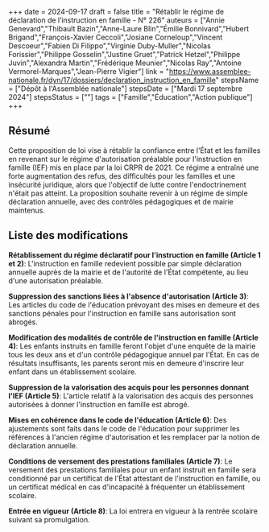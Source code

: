 +++
date = 2024-09-17
draft = false
title = "Rétablir le régime de déclaration de l’instruction en famille - N° 226"
auteurs = ["Annie Genevard","Thibault Bazin","Anne-Laure Blin","Émilie Bonnivard","Hubert Brigand","François-Xavier Ceccoli","Josiane Corneloup","Vincent Descoeur","Fabien Di Filippo","Virginie Duby-Muller","Nicolas Forissier","Philippe Gosselin","Justine Gruet","Patrick Hetzel","Philippe Juvin","Alexandra Martin","Frédérique Meunier","Nicolas Ray","Antoine Vermorel-Marques","Jean-Pierre Vigier"]
link = "https://www.assemblee-nationale.fr/dyn/17/dossiers/declaration_instruction_en_famille"
stepsName = ["Dépôt à l'Assemblée nationale"]
stepsDate = ["Mardi 17 septembre 2024"]
stepsStatus = [""]
tags = ["Famille","Éducation","Action publique"]
+++

## Résumé

Cette proposition de loi vise à rétablir la confiance entre l'État et les familles en revenant sur le régime d'autorisation préalable pour l'instruction en famille (IEF) mis en place par la loi CRPR de 2021. Ce régime a entraîné une forte augmentation des refus, des difficultés pour les familles et une insécurité juridique, alors que l'objectif de lutte contre l'endoctrinement n'était pas atteint. La proposition souhaite revenir à un régime de simple déclaration annuelle, avec des contrôles pédagogiques et de mairie maintenus.

## Liste des modifications

**Rétablissement du régime déclaratif pour l'instruction en famille (Article 1 et 2)**: L'instruction en famille redevient possible par simple déclaration annuelle auprès de la mairie et de l'autorité de l'État compétente, au lieu d'une autorisation préalable.

**Suppression des sanctions liées à l'absence d'autorisation (Article 3)**: Les articles du code de l'éducation prévoyant des mises en demeure et des sanctions pénales pour l'instruction en famille sans autorisation sont abrogés.

**Modification des modalités de contrôle de l'instruction en famille (Article 4)**: Les enfants instruits en famille feront l'objet d'une enquête de la mairie tous les deux ans et d'un contrôle pédagogique annuel par l'État. En cas de résultats insuffisants, les parents seront mis en demeure d'inscrire leur enfant dans un établissement scolaire.

**Suppression de la valorisation des acquis pour les personnes donnant l'IEF (Article 5)**: L'article relatif à la valorisation des acquis des personnes autorisées à donner l'instruction en famille est abrogé.

**Mises en cohérence dans le code de l'éducation (Article 6)**: Des ajustements sont faits dans le code de l'éducation pour supprimer les références à l'ancien régime d'autorisation et les remplacer par la notion de déclaration annuelle.

**Conditions de versement des prestations familiales (Article 7)**: Le versement des prestations familiales pour un enfant instruit en famille sera conditionné par un certificat de l'État attestant de l'instruction en famille, ou un certificat médical en cas d'incapacité à fréquenter un établissement scolaire.

**Entrée en vigueur (Article 8)**: La loi entrera en vigueur à la rentrée scolaire suivant sa promulgation.
